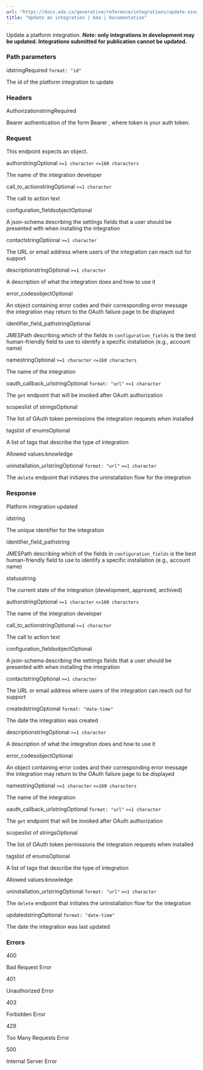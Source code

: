 ```yaml
---
url: "https://docs.ada.cx/generative/reference/integrations/update-single-platform-integration"
title: "Update an integration | Ada | Documentation"
---
```


Update a platform integration. **_Note:_ only integrations in development may be updated. Integrations submitted for publication cannot be updated.**

### Path parameters

idstringRequired `format: "id"`

The id of the platform integration to update

### Headers

AuthorizationstringRequired

Bearer authentication of the form Bearer <token>, where token is your auth token.

### Request

This endpoint expects an object.

authorstringOptional `>=1 character` `<=160 characters`

The name of the integration developer

call\_to\_actionstringOptional `>=1 character`

The call to action text

configuration\_fieldsobjectOptional

A json-schema describing the settings fields that a user should be presented with when installing the integration

contactstringOptional `>=1 character`

The URL or email address where users of the integration can reach out for support

descriptionstringOptional `>=1 character`

A description of what the integration does and how to use it

error\_codesobjectOptional

An object containing error codes and their corresponding error message the integration may return to the OAuth failure page to be displayed

identifier\_field\_pathstringOptional

JMESPath describing which of the fields in `configuration_fields` is the best human-friendly field to use to identify a specific installation (e.g., account name)

namestringOptional `>=1 character` `<=160 characters`

The name of the integration

oauth\_callback\_urlstringOptional `format: "url"` `>=1 character`

The `get` endpoint that will be invoked after OAuth authorization

scopeslist of stringsOptional

The list of OAuth token permissions the integration requests when installed

tagslist of enumsOptional

A list of tags that describe the type of integration

Allowed values:knowledge

uninstallation\_urlstringOptional `format: "url"` `>=1 character`

The `delete` endpoint that initiates the uninstallation flow for the integration

### Response

Platform integration updated

idstring

The unique identifier for the integration

identifier\_field\_pathstring

JMESPath describing which of the fields in `configuration_fields` is the best human-friendly field to use to identify a specific installation (e.g., account name)

statusstring

The current state of the integration (development, approved, archived)

authorstringOptional `>=1 character` `<=160 characters`

The name of the integration developer

call\_to\_actionstringOptional `>=1 character`

The call to action text

configuration\_fieldsobjectOptional

A json-schema describing the settings fields that a user should be presented with when installing the integration

contactstringOptional `>=1 character`

The URL or email address where users of the integration can reach out for support

createdstringOptional `format: "date-time"`

The date the integration was created

descriptionstringOptional `>=1 character`

A description of what the integration does and how to use it

error\_codesobjectOptional

An object containing error codes and their corresponding error message the integration may return to the OAuth failure page to be displayed

namestringOptional `>=1 character` `<=160 characters`

The name of the integration

oauth\_callback\_urlstringOptional `format: "url"` `>=1 character`

The `get` endpoint that will be invoked after OAuth authorization

scopeslist of stringsOptional

The list of OAuth token permissions the integration requests when installed

tagslist of enumsOptional

A list of tags that describe the type of integration

Allowed values:knowledge

uninstallation\_urlstringOptional `format: "url"` `>=1 character`

The `delete` endpoint that initiates the uninstallation flow for the integration

updatedstringOptional `format: "date-time"`

The date the integration was last updated

### Errors

400

Bad Request Error

401

Unauthorized Error

403

Forbidden Error

429

Too Many Requests Error

500

Internal Server Error